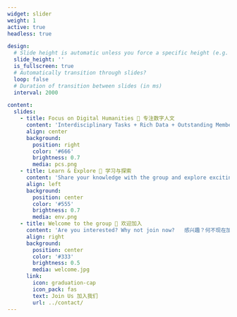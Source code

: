 ```yaml
---
widget: slider
weight: 1
active: true
headless: true

design:
  # Slide height is automatic unless you force a specific height (e.g. '400px')
  slide_height: ''
  is_fullscreen: true
  # Automatically transition through slides?
  loop: false
  # Duration of transition between slides (in ms)
  interval: 2000

content:
  slides:
    - title: Focus on Digital Humanities 🎨 专注数字人文
      content: 'Interdisciplinary Tasks + Rich Data + Outstanding Members = SongLory's Lab   学科交叉任务 + 丰富的数据资源 + 杰出的成员 = 本实验室'
      align: center
      background:
        position: right
        color: '#666'
        brightness: 0.7
        media: pcs.png
    - title: Learn & Explore 📝 学习与探索
      content: 'Share your knowledge with the group and explore exciting new topics together!   与大家分享你的知识，一起探索令人振奋的新课题!'
      align: left
      background:
        position: center
        color: '#555'
        brightness: 0.7
        media: env.png
    - title: Welcome to the group 👋 欢迎加入
      content: 'Are you interested? Why not join now?   感兴趣？何不现在加入？'
      align: right
      background:
        position: center
        color: '#333'
        brightness: 0.5
        media: welcome.jpg
      link:
        icon: graduation-cap
        icon_pack: fas
        text: Join Us 加入我们
        url: ../contact/
---
```

